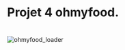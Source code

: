 # Projet 4 ohmyfood.
#

![ohmyfood_loader](https://github.com/ceddevstudent89/ohmyfood-project/assets/143722574/5ba702e6-0502-459b-9f01-18a11930a772)

